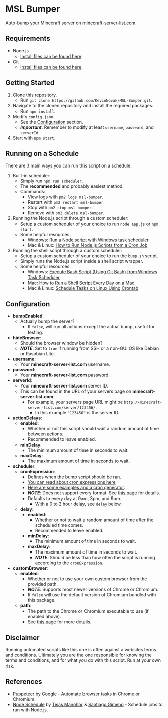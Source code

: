 # MSL Bumper

Auto-bump your Minecraft server on [minecraft-server-list.com](http://minecraft-server-list.com/).

## Requirements

* Node.js
  * [Install files can be found here](https://nodejs.org/en/download/).
* Git
  * [Install files can be found here](https://git-scm.com/downloads).

## Getting Started

1. Clone this repository.
    * Run ```git clone https://github.com/KevinNovak/MSL-Bumper.git```.
2. Navigate to the cloned repository and install the required packages.
    * Run ```npm install```.
3. Modify ```config.json```.
    * See the [Configuration](https://github.com/KevinNovak/MSL-Bumper#configuration) section.
    * ***Important***: Remember to modify at least ```username```, ```password```, and ```serverId```.
4. Start with ```npm start```.

## Running on a Schedule

There are 3 main ways you can run this script on a schedule:

1. Built-in scheduler:
    * Simply run ```npm run scheduler```.
    * The **recommended** and probably easiest method.
    * Commands:
        * View logs with ```pm2 logs msl-bumper```.
        * Restart with ```pm2 restart msl-bumper```.
        * Stop with ```pm2 stop msl-bumper```.
        * Remove with ```pm2 delete msl-bumper```.
2. Running the Node.js script through a custom scheduler:
    * Setup a custom scheduler of your choice to run ```node app.js``` or ```npm start```.
    * Some helpful resources:
        * Windows: [Run a Node script with Windows task scheduler](https://eddyerburgh.me/run-a-node-script-with-windows-task-scheduler)
        * Mac & Linux: [How to Run Node.js Scripts from a Cron Job](https://askmacgyver.com/blog/tutorial/how-to-run-node-scripts-from-a-cron-job)
3. Running the shell script through a custom scheduler:
    * Setup a custom scheduler of your choice to run the ```bump.sh``` script.
    * Simply runs the Node.js script inside a shell script wrapper.
    * Some helpful resources:
        * Windows: [Execute Bash Script (Using Git Bash) from Windows Task Scheduler](https://gist.github.com/damc-dev/eb5e1aef001eef78c0f4)
        * Mac: [How to Run a Shell Script Every Day on a Mac](https://www.dssw.co.uk/blog/2011-05-22-how-to-run-a-shell-script-every-day-on-a-mac/)
        * Mac & Linux: [Schedule Tasks on Linux Using Crontab](https://kvz.io/blog/2007/07/29/schedule-tasks-on-linux-using-crontab/)

## Configuration

* **bumpEnabled**:
  * Actually bump the server?
      * If ```false```, will run all actions except the actual bump, useful for testing.
* **hideBrowser**:
  * Should the browser window be hidden?
  * ***NOTE***: Set to ```true``` if running from SSH or a non-GUI OS like Debian or Raspbian Lite.
* **username**:
  * Your **minecraft-server-list.com** username.
* **password**:
  * Your **minecraft-server-list.com** password.
* **serverId**:
  * Your **minecraft-server-list.com** server ID.
  * This can be found in the URL of your servers page on **minecraft-server-list.com**.
    * For example, your servers page URL might be ```http://minecraft-server-list.com/server/123456/```.
      * In this example ```"123456"``` is the server ID.
* **actionDelays**:
  * **enabled**:
    * Whether or not this script should wait a random amount of time between actions.
    * Recommended to leave enabled.
  * **minDelay**:
    * The minimum amount of time in seconds to wait.
  * **maxDelay**:
    * The maximum amount of time in seconds to wait.
* **scheduler**:
  * **cronExpression**:
    * Defines when the bump script should be ran.
    * [You can read about cron expressions here](http://www.quartz-scheduler.org/documentation/quartz-2.x/tutorials/crontrigger.html)
    * [Here are some examples and a cron generator](https://www.freeformatter.com/cron-expression-generator-quartz.html).
    * ***NOTE***: Does not support every format. See [this page](https://github.com/harrisiirak/cron-parser#supported-format) for details.
    * Defaults to every day at 9am, 3pm, and 9pm.
      * With a 0 to 2 hour delay, see ```delay``` below.
  * **delay**:
    * **enabled**:
      * Whether or not to wait a random amount of time after the scheduled time comes.
      * Recommended to leave enabled.
    * **minDelay**:
      * The minimum amount of time in seconds to wait.
    * **maxDelay**:
      * The maximum amount of time in seconds to wait.
      * ***NOTE***: Should be less than how often the script is running according to the ```cronExpression```.
* **customBrowser**:
  * **enabled**:
    * Whether or not to use your own custom browser from the provided path.
    * ***NOTE***: Supports most newer versions of Chrome or Chromium.
    * If ```false``` will use the default version of Chromium bundled with this package.
  * **path**:
    * The path to the Chrome or Chromium executable to use (if enabled above).
    * See [this page](https://github.com/GoogleChrome/puppeteer/blob/master/docs/api.md#puppeteerlaunchoptions) for more details.

## Disclaimer

Running automated scripts like this one is often against a websites terms and conditions. Ultimately you are the one responsible for knowing the terms and conditions, and for what you do with this script. Run at your own risk.

## References

* [Puppeteer](https://developers.google.com/web/tools/puppeteer/) by [Google](https://developers.google.com/) - Automate browser tasks in Chrome or Chromium.
* [Node Schedule](https://github.com/node-schedule/node-schedule) by [Tejas Manohar](https://tejas.io/) & [Santiago Gimeno](https://github.com/santigimeno) - Schedule jobs to run with Node.js.